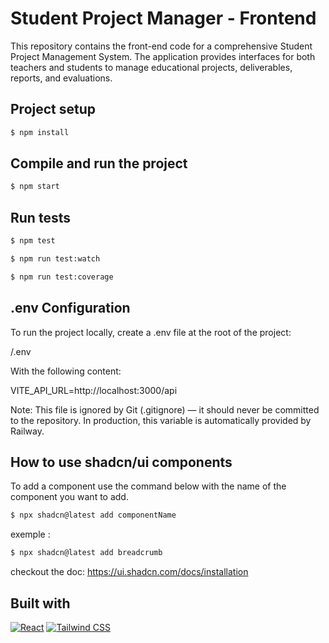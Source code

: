 # Student Project Manager - Frontend

This repository contains the front-end code for a comprehensive Student Project Management System. The application provides interfaces for both teachers and students to manage educational projects, deliverables, reports, and evaluations.

## Project setup
```bash
$ npm install
```
## Compile and run the project
```bash
$ npm start
```
## Run tests
```bash
$ npm test
```
```bash
$ npm run test:watch
```
```bash
$ npm run test:coverage
```

## .env Configuration
To run the project locally, create a .env file at the root of the project:

/.env

With the following content:

VITE_API_URL=http://localhost:3000/api

Note: This file is ignored by Git (.gitignore) — it should never be committed to the repository.
In production, this variable is automatically provided by Railway.

## How to use shadcn/ui components

To add a component use the command below with the name of the component you want to add.

```bash
$ npx shadcn@latest add componentName
```

exemple :
```bash
$ npx shadcn@latest add breadcrumb
```

checkout the doc:
https://ui.shadcn.com/docs/installation

## Built with
[![React][React.js]][React-url] [![Tailwind CSS][Tailwind.css]][Tailwind-url]

[React.js]: https://img.shields.io/badge/React-20232A?style=for-the-badge&logo=react&logoColor=61DAFB
[React-url]: https://reactjs.org/
[Tailwind.css]: https://img.shields.io/badge/Tailwind_CSS-38B2AC?style=for-the-badge&logo=tailwind-css&logoColor=white
[Tailwind-url]: https://tailwindcss.com/
